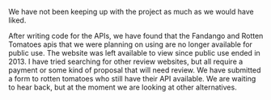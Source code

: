 We have not been keeping up with the project as much as we would have liked.

After writing code for the APIs, we have found that the Fandango and Rotten Tomatoes apis that we were planning on using are no longer available for public use. The website was left available to view since public use ended in 2013. I have tried searching for other review websites, but all require a payment or some kind of proposal that will need review. We have submitted a form to rotten tomatoes who still have their API available. We are waiting to hear back, but at the moment we are looking at other alternatives.


